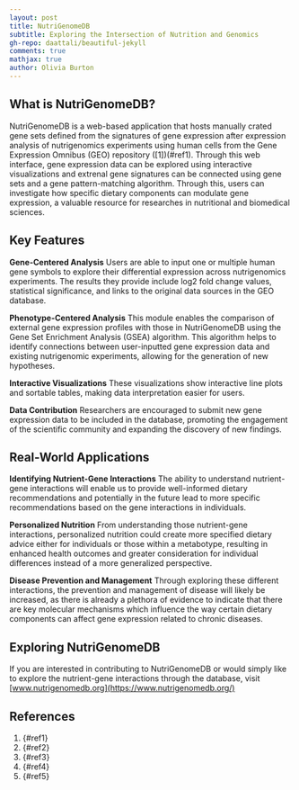 ```yaml
---
layout: post
title: NutriGenomeDB
subtitle: Exploring the Intersection of Nutrition and Genomics
gh-repo: daattali/beautiful-jekyll
comments: true
mathjax: true
author: Olivia Burton
---
```



## What is NutriGenomeDB?

NutriGenomeDB is a web-based application that hosts manually crated gene sets defined from the signatures of gene expression after expression analysis of nutrigenomics experiments using human cells from the Gene Expression Omnibus (GEO) repository ([1])(#ref1). Through this web interface, gene expression data can be explored using interactive visualizations and extrenal gene signatures can be connected using gene sets and a gene pattern-matching algorithm. Through this, users can investigate how specific dietary components can modulate gene expression, a valuable resource for researches in nutritional and biomedical sciences.

## Key Features
**Gene-Centered Analysis**
Users are able to input one or multiple human gene symbols to explore their differential expression across nutrigenomics experiments. The results they provide include log2 fold change values, statistical significance, and links to the original data sources in the GEO database.

**Phenotype-Centered Analysis**
This module enables the comparison of external gene expression profiles with those in NutriGenomeDB using the Gene Set Enrichment Analysis (GSEA) algorithm. This algorithm helps to identify connections between user-inputted gene expression data and existing nutrigenomic experiments, allowing for the generation of new hypotheses.

**Interactive Visualizations**
These visualizations show interactive line plots and sortable tables, making data interpretation easier for users.

**Data Contribution**
Researchers are encouraged to submit new gene expression data to be included in the database, promoting the engagement of the scientific community and expanding the discovery of new findings.


## Real-World Applications
**Identifying Nutrient-Gene Interactions**
The ability to understand nutrient-gene interactions will enable us to provide well-informed dietary recommendations and potentially in the future lead to more specific recommendations based on the gene interactions in individuals.

**Personalized Nutrition**
From understanding those nutrient-gene interactions, personalized nutrition could create more specified dietary advice either for individuals or those within a metabotype, resulting in enhanced health outcomes and greater consideration for individual differences instead of a more generalized perspective.

**Disease Prevention and Management**
Through exploring these different interactions, the prevention and management of disease will likely be increased, as there is already a plethora of evidence to indicate that there are key molecular mechanisms which influence the way certain dietary components can affect gene expression related to chronic diseases.

## Exploring NutriGenomeDB

If you are interested in contributing to NutriGenomeDB or would simply like to explore the nutrient-gene interactions through the database, visit [www.nutrigenomedb.org](https://www.nutrigenomedb.org/)

## References

1. {#ref1}
2. {#ref2}
3. {#ref3}
4. {#ref4}
5. {#ref5}
